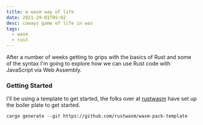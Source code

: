 ```yaml
---
title: a wasm way of life
date: 2021-29-01T05:02
desc: coways game of life in was
tags:
  - wasm
  - rust
---
```


After a number of weeks getting to grips with the basics of Rust and some of the syntax I'm going to explore how we can use Rust code with JavaScript via Web Assembly.

### Getting Started

I'll be using a template to get started, the folks over at [rustwasm](https://github.com/rustwasm) have set up the boiler plate to get started. 

```
cargo generate --git https://github.com/rustwasm/wasm-pack-template
```
